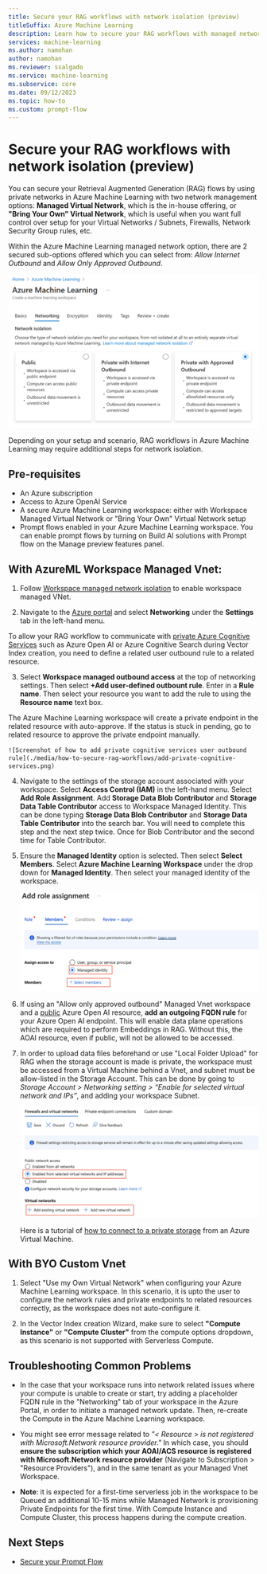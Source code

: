 ```yaml
---
title: Secure your RAG workflows with network isolation (preview)
titleSuffix: Azure Machine Learning
description: Learn how to secure your RAG workflows with managed network and custom virtual network scenarios.
services: machine-learning
ms.author: namohan
author: namohan
ms.reviewer: ssalgado
ms.service: machine-learning
ms.subservice: core
ms.date: 09/12/2023
ms.topic: how-to
ms.custom: prompt-flow
---
```


# Secure your RAG workflows with network isolation (preview)

You can secure your Retrieval Augmented Generation (RAG) flows by using private networks in Azure Machine Learning with two network management options: **Managed Virtual Network**, which is the in-house offering, or **"Bring Your Own" Virtual Network**, which is useful when you want full control over setup for your Virtual Networks / Subnets, Firewalls, Network Security Group rules, etc. 

Within the Azure Machine Learning managed network option, there are 2 secured sub-options offered which you can select from: _Allow Internet Outbound_ and _Allow Only Approved Outbound_. 

![Screenshot of Managed Vnet Options in Azure Machine Learning](./media/how-to-secure-rag-workflows/private-managed-vnet-options.png)


Depending on your setup and scenario, RAG workflows in Azure Machine Learning may require additional steps for network isolation.

## Pre-requisites
- An Azure subscription
- Access to Azure OpenAI Service
- A secure Azure Machine Learning workspace: either with Workspace Managed Virtual Network or "Bring Your Own" Virtual Network setup
- Prompt flows enabled in your Azure Machine Learning workspace. You can enable prompt flows by turning on Build AI solutions with Prompt flow on the Manage preview features panel.

## With AzureML Workspace Managed Vnet:

1. Follow [Workspace managed network isolation](../how-to-managed-network.md) to enable workspace managed VNet.

2. Navigate to the [Azure portal](https://ms.portal.azure.com) and select **Networking** under the **Settings** tab in the left-hand menu.

To allow your RAG workflow to communicate with [<u>private</u> Azure Cognitive Services](../../ai-services/cognitive-services-virtual-networks.md) such as Azure Open AI or Azure Cognitive Search during Vector Index creation, you need to define a related user outbound rule to a related resource. 

3. Select **Workspace managed outbound access** at the top of networking settings. Then select **+Add user-defined outbount rule**. Enter in a **Rule name**. Then select your resource you want to add the rule to using the **Resource name** text box.

The Azure Machine Learning workspace will create a private endpoint in the related resource with auto-approve. If the status is stuck in pending, go to related resource to approve the private endpoint manually.

    ![Screenshot of how to add private cognitive services user outbound rule](./media/how-to-secure-rag-workflows/add-private-cognitive-services.png)

4. Navigate to the settings of the storage account associated with your workspace. Select **Access Control (IAM)** in the left-hand menu. Select **Add Role Assignment**. Add **Storage Data Blob Contributor** and **Storage Data Table Contributor** access to Workspace Managed Identity. This can be done typing **Storage Data Blob Contributor** and **Storage Data Table Contributor** into the search bar. You will need to complete this step and the next step twice. Once for Blob Contributor and the second time for Table Contributor. 

5. Ensure the **Managed Identity** option is selected. Then select **Select Members**. Select **Azure Machine Learning Workspace** under the drop down for **Managed Identity**. Then select your managed identity of the workspace. 

    ![Screenshot of adding Workspace Managed Identity to Blob/Table access in Storage Account](./media/how-to-secure-rag-workflows/storage-add-blob-table-managed-identity.png)

6. If using an "Allow only approved outbound" Managed Vnet workspace and a <u>public</u> Azure Open AI resource, **add an outgoing FQDN rule** for your Azure Open AI endpoint. This will enable data plane operations which are required to perform Embeddings in RAG. Without this, the AOAI resource, even if public, will not be allowed to be accessed.

7. In order to upload data files beforehand or use "Local Folder Upload" for RAG when the storage account is made is private, the workspace must be accessed from a Virtual Machine behind a Vnet, and subnet must be allow-listed in the Storage Account. This can be done by going to _Storage Account > Networking setting >  “Enable for selected virtual network and IPs”_, and adding your workspace Subnet.

    ![Screenshot of private storage settings required for secure data upload](./media/how-to-secure-rag-workflows/storage-setting-for-private-data-upload.png)

    Here is a tutorial of [how to connect to a private storage](../private-link/tutorial-private-endpoint-storage-portal.md) from an Azure Virtual Machine.

## With BYO Custom Vnet

1. Select "Use my Own Virtual Network" when configuring your Azure Machine Learning workspace. In this scenario, it is upto the user to configure the network rules and private endpoints to related resources correctly, as the workspace does not auto-configure it.

2. In the Vector Index creation Wizard, make sure to select **"Compute Instance"** or **"Compute Cluster"** from the compute options dropdown, as this scenario is not supported with Serverless Compute.

## Troubleshooting Common Problems

- In the case that your workspace runs into network related issues where your compute is unable to create or start, try adding a placeholder FQDN rule in the "Networking" tab of your workspace in the Azure Portal, in order to initiate a managed network update. Then, re-create the Compute in the Azure Machine Learning workspace.

- You might see error message related to _"< Resource > is not registered with Microsoft.Network resource provider."_ In which case, you should **ensure the subscription which your AOAI/ACS resource is registered with Microsoft.Network resource provider** (Navigate to Subscription > "Resource Providers"), and in the same tenant as your Managed Vnet Workspace.

- **Note**: it is expected for a first-time serverless job in the workspace to be Queued an additional 10-15 mins while Managed Network is provisioning Private Endpoints for the first time. With Compute Instance and Compute Cluster, this process happens during the compute creation.

## Next Steps

- [Secure your Prompt Flow](./prompt-flow/how-to-secure-prompt-flow.md)
